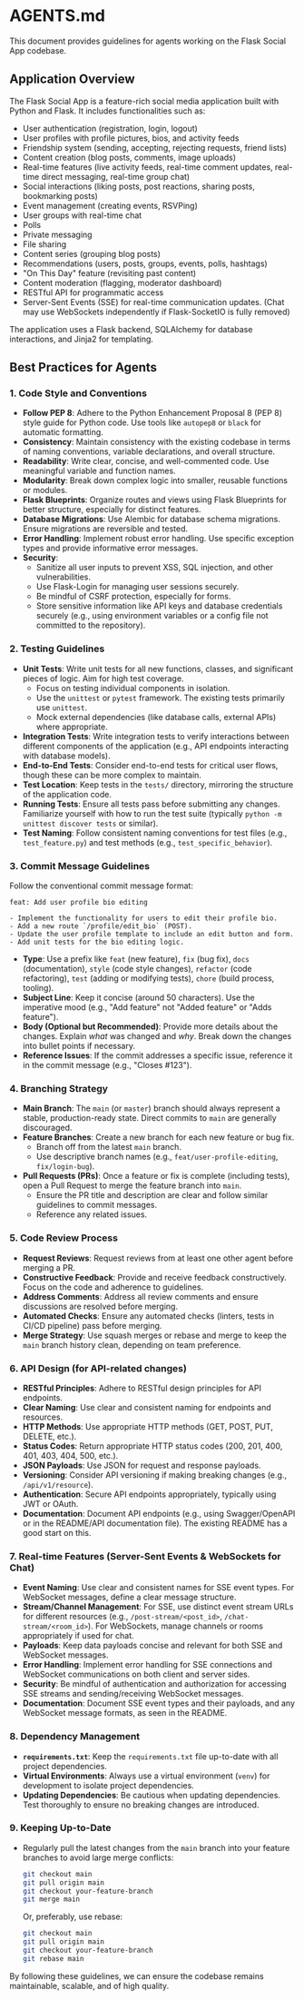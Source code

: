# AGENTS.md

This document provides guidelines for agents working on the Flask Social App codebase.

## Application Overview

The Flask Social App is a feature-rich social media application built with Python and Flask. It includes functionalities such as:

- User authentication (registration, login, logout)
- User profiles with profile pictures, bios, and activity feeds
- Friendship system (sending, accepting, rejecting requests, friend lists)
- Content creation (blog posts, comments, image uploads)
- Real-time features (live activity feeds, real-time comment updates, real-time direct messaging, real-time group chat)
- Social interactions (liking posts, post reactions, sharing posts, bookmarking posts)
- Event management (creating events, RSVPing)
- User groups with real-time chat
- Polls
- Private messaging
- File sharing
- Content series (grouping blog posts)
- Recommendations (users, posts, groups, events, polls, hashtags)
- "On This Day" feature (revisiting past content)
- Content moderation (flagging, moderator dashboard)
- RESTful API for programmatic access
- Server-Sent Events (SSE) for real-time communication updates. (Chat may use WebSockets independently if Flask-SocketIO is fully removed)

The application uses a Flask backend, SQLAlchemy for database interactions, and Jinja2 for templating.

## Best Practices for Agents

### 1. Code Style and Conventions

- **Follow PEP 8**: Adhere to the Python Enhancement Proposal 8 (PEP 8) style guide for Python code. Use tools like `autopep8` or `black` for automatic formatting.
- **Consistency**: Maintain consistency with the existing codebase in terms of naming conventions, variable declarations, and overall structure.
- **Readability**: Write clear, concise, and well-commented code. Use meaningful variable and function names.
- **Modularity**: Break down complex logic into smaller, reusable functions or modules.
- **Flask Blueprints**: Organize routes and views using Flask Blueprints for better structure, especially for distinct features.
- **Database Migrations**: Use Alembic for database schema migrations. Ensure migrations are reversible and tested.
- **Error Handling**: Implement robust error handling. Use specific exception types and provide informative error messages.
- **Security**:
    - Sanitize all user inputs to prevent XSS, SQL injection, and other vulnerabilities.
    - Use Flask-Login for managing user sessions securely.
    - Be mindful of CSRF protection, especially for forms.
    - Store sensitive information like API keys and database credentials securely (e.g., using environment variables or a config file not committed to the repository).

### 2. Testing Guidelines

- **Unit Tests**: Write unit tests for all new functions, classes, and significant pieces of logic. Aim for high test coverage.
    - Focus on testing individual components in isolation.
    - Use the `unittest` or `pytest` framework. The existing tests primarily use `unittest`.
    - Mock external dependencies (like database calls, external APIs) where appropriate.
- **Integration Tests**: Write integration tests to verify interactions between different components of the application (e.g., API endpoints interacting with database models).
- **End-to-End Tests**: Consider end-to-end tests for critical user flows, though these can be more complex to maintain.
- **Test Location**: Keep tests in the `tests/` directory, mirroring the structure of the application code.
- **Running Tests**: Ensure all tests pass before submitting any changes. Familiarize yourself with how to run the test suite (typically `python -m unittest discover tests` or similar).
- **Test Naming**: Follow consistent naming conventions for test files (e.g., `test_feature.py`) and test methods (e.g., `test_specific_behavior`).

### 3. Commit Message Guidelines

Follow the conventional commit message format:

```
feat: Add user profile bio editing

- Implement the functionality for users to edit their profile bio.
- Add a new route `/profile/edit_bio` (POST).
- Update the user profile template to include an edit button and form.
- Add unit tests for the bio editing logic.
```

- **Type**: Use a prefix like `feat` (new feature), `fix` (bug fix), `docs` (documentation), `style` (code style changes), `refactor` (code refactoring), `test` (adding or modifying tests), `chore` (build process, tooling).
- **Subject Line**: Keep it concise (around 50 characters). Use the imperative mood (e.g., "Add feature" not "Added feature" or "Adds feature").
- **Body (Optional but Recommended)**: Provide more details about the changes. Explain *what* was changed and *why*. Break down the changes into bullet points if necessary.
- **Reference Issues**: If the commit addresses a specific issue, reference it in the commit message (e.g., "Closes #123").

### 4. Branching Strategy

- **Main Branch**: The `main` (or `master`) branch should always represent a stable, production-ready state. Direct commits to `main` are generally discouraged.
- **Feature Branches**: Create a new branch for each new feature or bug fix.
    - Branch off from the latest `main` branch.
    - Use descriptive branch names (e.g., `feat/user-profile-editing`, `fix/login-bug`).
- **Pull Requests (PRs)**: Once a feature or fix is complete (including tests), open a Pull Request to merge the feature branch into `main`.
    - Ensure the PR title and description are clear and follow similar guidelines to commit messages.
    - Reference any related issues.

### 5. Code Review Process

- **Request Reviews**: Request reviews from at least one other agent before merging a PR.
- **Constructive Feedback**: Provide and receive feedback constructively. Focus on the code and adherence to guidelines.
- **Address Comments**: Address all review comments and ensure discussions are resolved before merging.
- **Automated Checks**: Ensure any automated checks (linters, tests in CI/CD pipeline) pass before merging.
- **Merge Strategy**: Use squash merges or rebase and merge to keep the `main` branch history clean, depending on team preference.

### 6. API Design (for API-related changes)

- **RESTful Principles**: Adhere to RESTful design principles for API endpoints.
- **Clear Naming**: Use clear and consistent naming for endpoints and resources.
- **HTTP Methods**: Use appropriate HTTP methods (GET, POST, PUT, DELETE, etc.).
- **Status Codes**: Return appropriate HTTP status codes (200, 201, 400, 401, 403, 404, 500, etc.).
- **JSON Payloads**: Use JSON for request and response payloads.
- **Versioning**: Consider API versioning if making breaking changes (e.g., `/api/v1/resource`).
- **Authentication**: Secure API endpoints appropriately, typically using JWT or OAuth.
- **Documentation**: Document API endpoints (e.g., using Swagger/OpenAPI or in the README/API documentation file). The existing README has a good start on this.

### 7. Real-time Features (Server-Sent Events & WebSockets for Chat)

- **Event Naming**: Use clear and consistent names for SSE event types. For WebSocket messages, define a clear message structure.
- **Stream/Channel Management**: For SSE, use distinct event stream URLs for different resources (e.g., `/post-stream/<post_id>`, `/chat-stream/<room_id>`). For WebSockets, manage channels or rooms appropriately if used for chat.
- **Payloads**: Keep data payloads concise and relevant for both SSE and WebSocket messages.
- **Error Handling**: Implement error handling for SSE connections and WebSocket communications on both client and server sides.
- **Security**: Be mindful of authentication and authorization for accessing SSE streams and sending/receiving WebSocket messages.
- **Documentation**: Document SSE event types and their payloads, and any WebSocket message formats, as seen in the README.

### 8. Dependency Management

- **`requirements.txt`**: Keep the `requirements.txt` file up-to-date with all project dependencies.
- **Virtual Environments**: Always use a virtual environment (`venv`) for development to isolate project dependencies.
- **Updating Dependencies**: Be cautious when updating dependencies. Test thoroughly to ensure no breaking changes are introduced.

### 9. Keeping Up-to-Date

- Regularly pull the latest changes from the `main` branch into your feature branches to avoid large merge conflicts:
  ```bash
  git checkout main
  git pull origin main
  git checkout your-feature-branch
  git merge main
  ```
  Or, preferably, use rebase:
  ```bash
  git checkout main
  git pull origin main
  git checkout your-feature-branch
  git rebase main
  ```

By following these guidelines, we can ensure the codebase remains maintainable, scalable, and of high quality.

